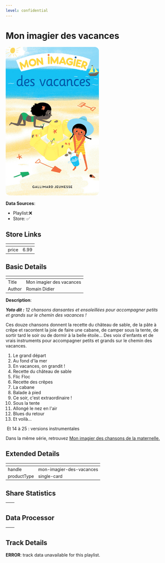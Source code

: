 ```yaml
---
level: confidential
---
```

# Mon imagier des vacances

![card_[iMPEf].png](../../img/cards/card_[iMPEf].png)

**Data Sources**: 

- Playlist:❌
- Store: ✅


## Store Links

| <!-- --> | <!-- --> |
| - | - |
| price | 6.99 |


## Basic Details

| <!-- --> | <!-- --> |
| - | - |
| Title | Mon imagier des vacances |
| Author | Romain Didier |

**Description**:

<!-- td {border: 1px solid #ccc;}br {mso-data-placement:same-cell;} --> <!-- td {border: 1px solid #ccc;}br {mso-data-placement:same-cell;} --> <!-- td {border: 1px solid #ccc;}br {mso-data-placement:same-cell;} --> <!-- td {border: 1px solid #ccc;}br {mso-data-placement:same-cell;} --> <!-- td {border: 1px solid #ccc;}br {mso-data-placement:same-cell;} --> <!-- td {border: 1px solid #ccc;}br {mso-data-placement:same-cell;} -->

_**Yoto dit :** 12 chansons dansantes et ensoleillées pour accompagner petits et grands sur le chemin des vacances !_ 

<!-- td {border: 1px solid #ccc;}br {mso-data-placement:same-cell;} -->

Ces douze chansons donnent la recette du château de sable, de la pâte à crêpe et racontent la joie de faire une cabane, de camper sous la tente, de sortir tard le soir ou de dormir à la belle étoile... Des voix d'enfants et de vrais instruments pour accompagner petits et grands sur le chemin des vacances.

1.  Le grand départ 
2.  Au fond d'la mer
3.  En vacances, on grandit !
4.  Recette du château de sable 
5.  Flic Floc 
6.  Recette des crêpes 
7.  La cabane 
8.  Balade à pied 
9.  Ce soir, c'est extraordinaire !
10.  Sous la tente
11.  Allongé le nez en l'air 
12.  Blues du retour 
13.  Et voilà...

 Et 14 à 25 : versions instrumentales

  

Dans la même série, retrouvez [Mon imagier des chansons de la maternelle.](https://yoto-eu.myshopify.com/products/mon-imagier-des-chansons-de-la-maternelle "maternelle") 

  

<!-- td {border: 1px solid #ccc;}br {mso-data-placement:same-cell;} --> <!-- td {border: 1px solid #ccc;}br {mso-data-placement:same-cell;} --> <!-- td {border: 1px solid #ccc;}br {mso-data-placement:same-cell;} --> <!-- td {border: 1px solid #ccc;}br {mso-data-placement:same-cell;} -->


## Extended Details

| <!-- --> | <!-- --> |
| - | - |
| handle | mon-imagier-des-vacances |
| productType | single-card |


## Share Statistics

| <!-- --> | <!-- --> |
| - | - |


## Data Processor

| <!-- --> | <!-- --> |
| - | - |


## Track Details

**ERROR**: track data unavailable for this playlist.
